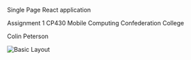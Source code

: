 Single Page React application

Assignment 1
CP430
Mobile Computing
Confederation College

Colin Peterson

![Basic Layout](https://user-images.githubusercontent.com/22662257/163265327-30bcf40a-00ce-467d-8498-9fc7765766e1.png)
